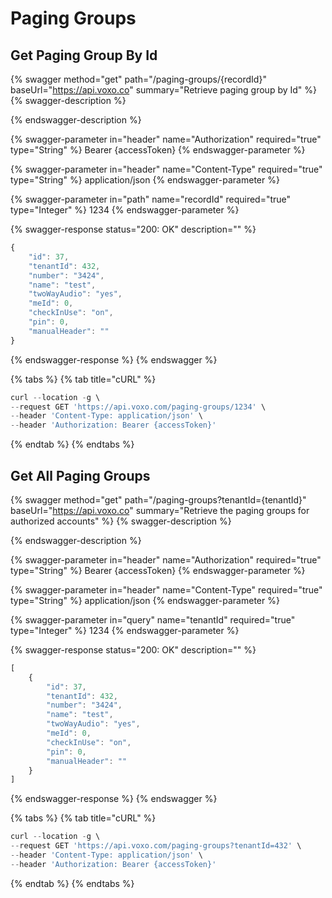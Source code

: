 # Paging Groups

## Get Paging Group By Id

{% swagger method="get" path="/paging-groups/{recordId}" baseUrl="https://api.voxo.co" summary="Retrieve paging group by Id" %}
{% swagger-description %}

{% endswagger-description %}

{% swagger-parameter in="header" name="Authorization" required="true" type="String" %}
Bearer {accessToken}
{% endswagger-parameter %}

{% swagger-parameter in="header" name="Content-Type" required="true" type="String" %}
application/json
{% endswagger-parameter %}

{% swagger-parameter in="path" name="recordId" required="true" type="Integer" %}
1234
{% endswagger-parameter %}

{% swagger-response status="200: OK" description="" %}
```javascript
{
    "id": 37,
    "tenantId": 432,
    "number": "3424",
    "name": "test",
    "twoWayAudio": "yes",
    "meId": 0,
    "checkInUse": "on",
    "pin": 0,
    "manualHeader": ""
}
```
{% endswagger-response %}
{% endswagger %}

{% tabs %}
{% tab title="cURL" %}
```javascript
curl --location -g \
--request GET 'https://api.voxo.com/paging-groups/1234' \
--header 'Content-Type: application/json' \
--header 'Authorization: Bearer {accessToken}'
```
{% endtab %}
{% endtabs %}



## Get All Paging Groups

{% swagger method="get" path="/paging-groups?tenantId={tenantId}" baseUrl="https://api.voxo.co" summary="Retrieve the paging groups for authorized accounts" %}
{% swagger-description %}

{% endswagger-description %}

{% swagger-parameter in="header" name="Authorization" required="true" type="String" %}
Bearer {accessToken}
{% endswagger-parameter %}

{% swagger-parameter in="header" name="Content-Type" required="true" type="String" %}
application/json
{% endswagger-parameter %}

{% swagger-parameter in="query" name="tenantId" required="true" type="Integer" %}
1234
{% endswagger-parameter %}

{% swagger-response status="200: OK" description="" %}
```javascript
[
    {
        "id": 37,
        "tenantId": 432,
        "number": "3424",
        "name": "test",
        "twoWayAudio": "yes",
        "meId": 0,
        "checkInUse": "on",
        "pin": 0,
        "manualHeader": ""
    }
]
```
{% endswagger-response %}
{% endswagger %}

{% tabs %}
{% tab title="cURL" %}
```javascript
curl --location -g \
--request GET 'https://api.voxo.com/paging-groups?tenantId=432' \
--header 'Content-Type: application/json' \
--header 'Authorization: Bearer {accessToken}'
```
{% endtab %}
{% endtabs %}
